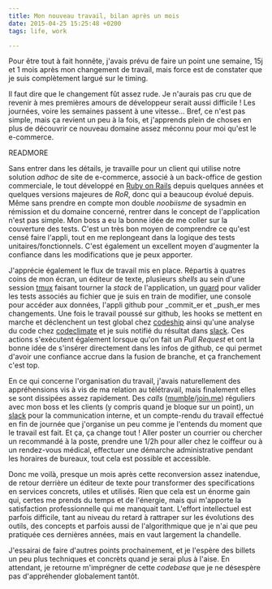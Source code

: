```yaml
---
title: Mon nouveau travail, bilan après un mois
date: 2015-04-25 15:25:48 +0200
tags: life, work

---
```

Pour être tout à fait honnête, j'avais prévu de faire un point une semaine, 15j et 1 mois après mon changement de travail, mais force est de constater que je suis complètement largué sur le timing.

Il faut dire que le changement fût assez rude. Je n'aurais pas cru que de revenir à mes premières amours de développeur serait aussi difficile&nbsp;! Les journées, voire les semaines passent à une vitesse... Bref, ce n'est pas simple, mais ça revient un peu à la fois, et j'apprends plein de choses en plus de découvrir ce nouveau domaine assez méconnu pour moi qu'est le e-commerce.

READMORE

Sans entrer dans les détails, je travaille pour un client qui utilise notre solution _adhoc_ de site de e-commerce, associé à un back-office de gestion commerciale, le tout développé en [Ruby on Rails](http://rubyonrails.org/) depuis quelques années et quelques versions majeures de _RoR_, donc qui a beaucoup évolué depuis. Même sans prendre en compte mon double _noobiisme_ de sysadmin en rémission et du domaine concerné, rentrer dans le concept de l'application n'est pas simple. Mon boss a eu la bonne idée de me coller sur la couverture des tests. C'est un très bon moyen de comprendre ce qu'est censé faire l'appli, tout en me replongeant dans la logique des tests unitaires/fonctionnels. C'est également un excellent moyen d'augmenter la confiance dans les modifications que je peux apporter.

J'apprécie également le flux de travail mis en place. Répartis à quatres coins de mon écran, un éditeur de texte, plusieurs _shells_ au sein d'une session [tmux](http://tmux.sourceforge.net/) faisant tourner la _stack_ de l'application, un [guard](https://github.com/guard/guard) pour valider les tests associés au fichier que je suis en train de modifier, une console pour accéder aux données, l'appli github pour _commit_er et _push_er mes changements. Une fois le travail poussé sur github, les hooks se mettent en marche et déclenchent un test global chez [codeship](https://codeship.com) ainsi qu'une analyse du code chez [codeclimate](https://codeclimate.com) et je suis notifié du résultat dans [slack](https://slack.com).  Ces actions s'exécutent également lorsque qu'on fait un _Pull Request_ et ont la bonne idée de s'insérer directement dans les infos de github, ce qui permet d'avoir une confiance accrue dans la fusion de branche, et ça franchement c'est top.

En ce qui concerne l'organisation du travail, j'avais naturellement des appréhensions vis à vis de ma relation au télétravail, mais finalement elles se sont dissipées assez rapidement. Des _calls_ ([mumble](http://www.mumble.com)/[join.me](https://join.me)) réguliers avec mon boss et les clients (y compris quand je bloque sur un point), un [slack](https://slack.com) pour la communication interne, et un compte-rendu du travail effectué en fin de journée que j'organise un peu comme je l'entends du moment que le travail est fait. Et ça, ça change tout&nbsp;! Aller poster un courrier ou chercher un recommandé à la poste, prendre une 1/2h pour aller chez le coiffeur ou à un rendez-vous médical, effectuer une démarche administrative pendant les horaires de bureaux, tout cela est possible et accessible.

Donc me voilà, presque un mois après cette reconversion assez inatendue, de retour derrière un éditeur de texte pour transformer des specifications en services concrets, utiles et utilisés. Rien que cela est un énorme gain qui, certes me prends du temps et de l'énergie, mais qui m'apporte la satisfaction professionnelle qui me manquait tant. L'effort intellectuel est parfois difficile, tant au niveau du retard à rattraper sur les évolutions des outils, des concepts et parfois aussi de l'algorithmique que je n'ai que peu pratiquée ces dernières années, mais en vaut largement la chandelle.

J'essairai de faire d'autres points prochainement, et je l'espère des billets un peu plus techniques et concrèts quand je serai plus à l'aise. En attendant, je retourne m'imprégner de cette _codebase_ que je ne désespère pas d'appréhender globalement tantôt.
